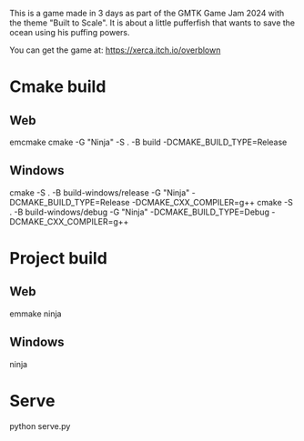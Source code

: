 This is a game made in 3 days as part of the GMTK Game Jam 2024 with the theme "Built to Scale". It is about a little pufferfish that wants to save the ocean using his puffing powers. 

You can get the game at: https://xerca.itch.io/overblown

# Cmake build

## Web
emcmake cmake -G "Ninja" -S . -B build -DCMAKE_BUILD_TYPE=Release

## Windows
cmake -S . -B build-windows/release -G "Ninja" -DCMAKE_BUILD_TYPE=Release -DCMAKE_CXX_COMPILER=g++
cmake -S . -B build-windows/debug -G "Ninja" -DCMAKE_BUILD_TYPE=Debug -DCMAKE_CXX_COMPILER=g++

# Project build

## Web
emmake ninja

## Windows
ninja

# Serve
python serve.py
